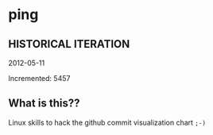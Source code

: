 # ping

## HISTORICAL ITERATION
2012-05-11

Incremented: 5457

## What is this?? 
Linux skills to hack the github commit visualization chart `;-)`
